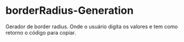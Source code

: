 # borderRadius-Generation
 Gerador de border radius. Onde o usuário digita os valores e tem como retorno o código para copiar.
